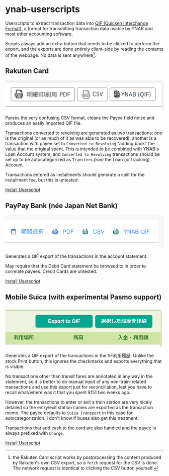 # ynab-userscripts

Userscripts to extract transaction data into
[QIF (Quicken Interchange Format)](https://en.wikipedia.org/wiki/Quicken_Interchange_Format),
a format for transmitting transaction data usable by YNAB and most other
accounting software.

Scripts always add an extra button that needs to be clicked to perform the
export, and the exports are done entirely client-side by reading the contents of
the webpage. No data is sent anywhere[^1].

[^1]: the Rakuten Card script works by postprocessing the content produced by
Rakuten's own CSV export, so a `fetch` request for the CSV is done. The network
request is identical to clicking the CSV button yourself.

## Rakuten Card

![Image with the injected "YNAB (QIF)" button](./images/rakuten.png)

Parses the very confusing CSV format, cleans the Payee field noise and produces
an easily imported QIF file.

Transactions converted to revolving are generated as two transactions; one is
the original (or as much of it as was able to be recovered), another is a
transaction with payee set to `Converted to Revolving` "adding back" the value
that the original spent. This is intended to be combined with YNAB's Loan
Account system, and `Converted to Revolving` transactions should be set up to be
autocategorized as `Transfer`s _from_ the Loan (or tracking) Account.

Transactions entered as installments should generate a split for the installment
fee, but this is untested.

[Install Userscript](https://github.com/Jessidhia/ynab-userscripts/releases/latest/download/rakuten_card.user.js)

## PayPay Bank (née Japan Net Bank)

![Image with the injected "YNAB QIF" button](./images/paypay.png)

Generates a QIF export of the transactions in the account statement.

May require that the Debit Card statement be browsed to in order to correlate
payees. Credit Cards are untested.

[Install Userscript](https://github.com/Jessidhia/ynab-userscripts/releases/latest/download/jnb.user.js)

## Mobile Suica (with experimental Pasmo support)

![Image with the injected "Export to QIF" button](./images/suica.png)

Generates a QIF export of the transactions in the SF利用履歴. Unlike the stock
Print button, this ignores the checkmarks and exports everything that is
visible.

No transactions other than transit fares are annotated in any way in the
statement, so it is better to do manual input of any non-train-related
transactions and use this export just for reconciliation, lest you have to
recall what/where was it that you spent ¥151 two weeks ago.

However, the transactions to enter or exit a train station are very nicely
detailed so the entry/exit station names are exported as the transaction memo.
The payee defaults to `Suica Transport` in this case for autocategorization. I
don't know if buses also get this treatment.

Transactions that add cash to the card are also handled and the payee is always
prefixed with `Charge`.

[Install Userscript](https://github.com/Jessidhia/ynab-userscripts/releases/latest/download/rakuten_card.user.js)
